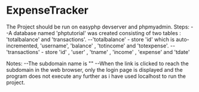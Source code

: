 # ExpenseTracker
The Project should be run on easyphp devserver and phpmyadmin.
Steps:
--A database named 'phptutorial' was created consisting of two tables : 'totalbalance' and 'transactions'.
--'totalbalance' - store 'id' which is auto-incremented, 'username', 'balance' , 'totincome' and 'totexpense'.
--'transactions' - store 'id' , 'user' , 'tname' , 'income' , 'expense' and 'tdate'

Notes:
--The subdomain name is ""
--When the link is clicked to reach the subdomain in the web browser, only the login page is displayed and the program does not execute any further as i have used localhost to run the project. 
